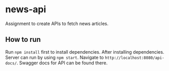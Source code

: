 # news-api
Assignment to create APIs to fetch news articles.

## How to run
Run `npm install` first to install dependencies.
After installing dependencies. Server can run by using `npm start`.
Navigate to `http://localhost:8080/api-docs/`. Swagger docs for API can be found there.
